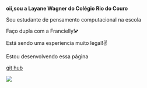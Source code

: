 **oii,sou a Layane Wagner do Colégio Rio do Couro**

Sou estudante de pensamento computacional na escola

Faço dupla com a Francielly!&#128149;

Está sendo uma esperiencia muito legal!&#9996;

Estou desenvolvendo essa página 

[git hub](https://github.com/Dixxlay/francy-restaurant.git)

![](https://www.w3docs.com/uploads/media/default/0001/05/805cddb75d8fdc035886bc8d78487eef8b3845bb.png)
